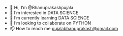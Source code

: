 - 👋 Hi, I’m @Bhanuprakashpujala
- 👀 I’m interested in DATA SCIENCE 
- 🌱 I’m currently learning DATA SCIENCE 
- 💞️ I’m looking to collaborate on PYTHON 
- 📫 How to reach me pujalabhanuprakash@gmail.com

<!---
Bhanuprakashpujala/Bhanuprakashpujala is a ✨ special ✨ repository because its `README.md` (this file) appears on your GitHub profile.
You can click the Preview link to take a look at your changes.
--->
